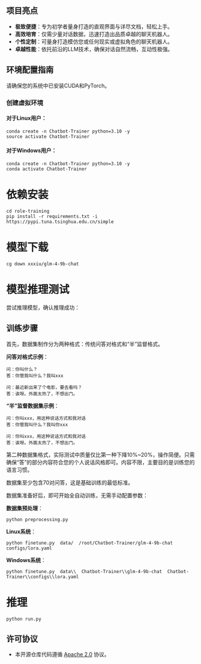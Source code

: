 ## 项目亮点

- **极致便捷**：专为初学者量身打造的直观界面与详尽文档，轻松上手。
- **高效培育**：仅需少量对话数据，迅速打造出品质卓越的聊天机器人。
- **个性定制**：可量身打造模仿您或任何现实或虚拟角色的聊天机器人。
- **卓越性能**：依托前沿的LLM技术，确保对话自然流畅，互动性极强。

## 环境配置指南

请确保您的系统中已安装CUDA和PyTorch。

### 创建虚拟环境

#### 对于Linux用户：
```
conda create -n Chatbot-Trainer python=3.10 -y
source activate Chatbot-Trainer
```

#### 对于Windows用户：
```
conda create -n Chatbot-Trainer python=3.10 -y
conda activate Chatbot-Trainer
```

# 依赖安装
```
cd role-training
pip install -r requirements.txt -i https://pypi.tuna.tsinghua.edu.cn/simple
```

# 模型下载
```
cg down xxxiu/glm-4-9b-chat
```

# 模型推理测试
尝试推理模型，确认推理成功：

## 训练步骤

首先，数据集制作分为两种格式：传统问答对格式和“半”监督格式。

**问答对格式示例**：
```
问：你叫什么？
答：你管我叫什么？我叫xxx

问：最近新出来了个电影，要去看吗？
答：诶呀。外面太热了，不想出门。
```

**“半”监督数据集示例**：
```
问：你叫xxx，用这种说话方式和我对话
答：你管我叫什么？我叫你xxx

问：你叫xxx，用这种说话方式和我对话
答：诶呀。外面太热了，不想出门。
```

第二种数据集格式，实际测试中质量仅比第一种下降10%~20%，操作简便。只需确保“答”的部分内容符合您的个人说话风格即可。内容不限，主要目的是训练您的语言习惯。

数据集至少包含70对问答，这是基础训练的最低标准。

数据集准备好后，即可开始全自动训练，无需手动配置参数：

**数据集预处理**：
```
python preprocessing.py
```

**Linux系统**：
```
python finetune.py  data/  /root/Chatbot-Trainer/glm-4-9b-chat  configs/lora.yaml
```

**Windows系统**：
```
python finetune.py  data\\  Chatbot-Trainer\\glm-4-9b-chat  Chatbot-Trainer\\configs\\lora.yaml
```

# 推理
```
python run.py
```

## 许可协议

+ 本开源仓库代码遵循 [Apache 2.0](LICENSE) 协议。
